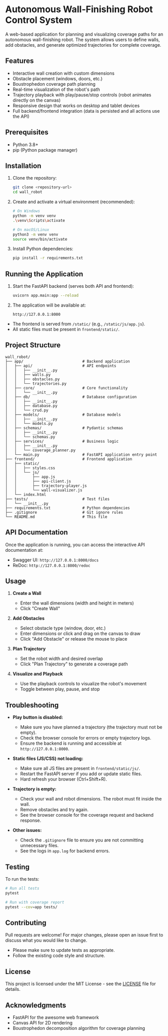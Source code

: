 # Autonomous Wall-Finishing Robot Control System

A web-based application for planning and visualizing coverage paths for an autonomous wall-finishing robot. The system allows users to define walls, add obstacles, and generate optimized trajectories for complete coverage.

## Features

- Interactive wall creation with custom dimensions
- Obstacle placement (windows, doors, etc.)
- Boustrophedon coverage path planning
- Real-time visualization of the robot's path
- Trajectory playback with play/pause/stop controls (robot animates directly on the canvas)
- Responsive design that works on desktop and tablet devices
- Full backend/frontend integration (data is persisted and all actions use the API)

## Prerequisites

- Python 3.8+
- pip (Python package manager)

## Installation

1. Clone the repository:
   ```bash
   git clone <repository-url>
   cd wall_robot
   ```

2. Create and activate a virtual environment (recommended):
   ```bash
   # On Windows
   python -m venv venv
   .\venv\Scripts\activate
   
   # On macOS/Linux
   python3 -m venv venv
   source venv/bin/activate
   ```

3. Install Python dependencies:
   ```bash
   pip install -r requirements.txt
   ```

## Running the Application

1. Start the FastAPI backend (serves both API and frontend):
   ```bash
   uvicorn app.main:app --reload
   ```

2. The application will be available at:
   ```
   http://127.0.0.1:8000
   ```

- The frontend is served from `/static/` (e.g., `/static/js/app.js`).
- All static files must be present in `frontend/static/`.

## Project Structure

```
wall_robot/
├── app/                          # Backend application
│   ├── api/                      # API endpoints
│   │   ├── __init__.py
│   │   ├── walls.py
│   │   ├── obstacles.py
│   │   └── trajectories.py
│   ├── core/                     # Core functionality
│   │   └── __init__.py
│   ├── db/                       # Database configuration
│   │   ├── __init__.py
│   │   ├── database.py
│   │   └── crud.py
│   ├── models/                   # Database models
│   │   ├── __init__.py
│   │   └── models.py
│   ├── schemas/                  # Pydantic schemas
│   │   ├── __init__.py
│   │   └── schemas.py
│   ├── services/                 # Business logic
│   │   ├── __init__.py
│   │   └── coverage_planner.py
│   └── main.py                   # FastAPI application entry point
├── frontend/                     # Frontend application
│   ├── static/
│   │   ├── styles.css
│   │   └── js/
│   │       ├── app.js
│   │       ├── api-client.js
│   │       ├── trajectory-player.js
│   │       └── wall-visualizer.js
│   └── index.html
├── tests/                        # Test files
│   └── __init__.py
├── requirements.txt              # Python dependencies
├── .gitignore                    # Git ignore rules
└── README.md                     # This file
```

## API Documentation

Once the application is running, you can access the interactive API documentation at:
- Swagger UI: `http://127.0.0.1:8000/docs`
- ReDoc: `http://127.0.0.1:8000/redoc`

## Usage

1. **Create a Wall**
   - Enter the wall dimensions (width and height in meters)
   - Click "Create Wall"

2. **Add Obstacles**
   - Select obstacle type (window, door, etc.)
   - Enter dimensions or click and drag on the canvas to draw
   - Click "Add Obstacle" or release the mouse to place

3. **Plan Trajectory**
   - Set the robot width and desired overlap
   - Click "Plan Trajectory" to generate a coverage path

4. **Visualize and Playback**
   - Use the playback controls to visualize the robot's movement
   - Toggle between play, pause, and stop

## Troubleshooting

- **Play button is disabled:**
  - Make sure you have planned a trajectory (the trajectory must not be empty).
  - Check the browser console for errors or empty trajectory logs.
  - Ensure the backend is running and accessible at `http://127.0.0.1:8000`.

- **Static files (JS/CSS) not loading:**
  - Make sure all JS files are present in `frontend/static/js/`.
  - Restart the FastAPI server if you add or update static files.
  - Hard refresh your browser (Ctrl+Shift+R).

- **Trajectory is empty:**
  - Check your wall and robot dimensions. The robot must fit inside the wall.
  - Remove obstacles and try again.
  - See the browser console for the coverage request and backend response.

- **Other issues:**
  - Check the `.gitignore` file to ensure you are not committing unnecessary files.
  - See the logs in `app.log` for backend errors.

## Testing

To run the tests:

```bash
# Run all tests
pytest

# Run with coverage report
pytest --cov=app tests/
```

## Contributing

Pull requests are welcome! For major changes, please open an issue first to discuss what you would like to change.

- Please make sure to update tests as appropriate.
- Follow the existing code style and structure.

## License

This project is licensed under the MIT License - see the [LICENSE](LICENSE) file for details.

## Acknowledgments

- FastAPI for the awesome web framework
- Canvas API for 2D rendering
- Boustrophedon decomposition algorithm for coverage planning
